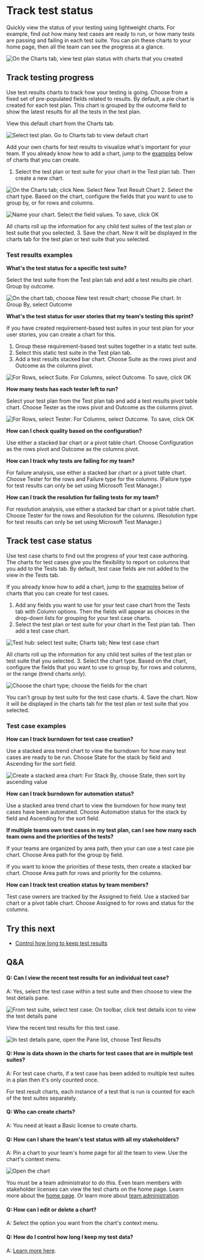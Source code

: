<properties
	pageTitle="Track test status"
  description="Track test status"
  services="visual-studio-online"
  documentationCenter = ""
  authors="terryaustin"
  manager="terryaustin"
  editor="terryaustin" /> 

# Track test status


Quickly view the status of your testing using lightweight charts. 
For example, find out how many test cases are ready to run,
or how many tests are passing and failing in each test suite. 
You can pin these charts to your home page, then all the team 
can see the progress at a glance.



![On the Charts tab, view test plan status with charts that you created](./media/track-test-status-vs/OverviewTrackResults.png)


## Track testing progress


Use test results charts to track how your testing is going. 
Choose from a fixed set of pre-populated fields related to results.
By default, a pie chart is created for each test plan. 
This chart is grouped by the outcome field to show the latest results
for all the tests in the test plan.



View this default chart from the Charts tab.



![Select test plan. Go to Charts tab to view default chart](./media/track-test-status-vs/DefaultChart.png)



Add your own charts for test results to visualize what's important 
for your team. If you already know how to add a chart, jump to the 
[examples](track-test-status-vs.md#TestResultsExamples) below of charts that you can create.


1. Select the test plan or test suite for your chart in the 
Test plan tab. Then create a new chart.



![On the Charts tab; click New. Select New Test Result Chart](./media/track-test-status-vs/NewTestResultChart.png)
2. Select the chart type. Based on the chart, configure the 
fields that you want to use to group by, or for rows and columns.



![Name your chart. Select the field values. To save, click OK](./media/track-test-status-vs/ConfigureChart.png)



All charts roll up the information for any child test suites 
of the test plan or test suite that you selected.
3. Save the chart. Now it will be displayed in the charts tab 
for the test plan or test suite that you selected.





### Test results examples


**What's the test status for a specific test suite?**



Select the test suite from the Test plan tab and add 
a test results pie chart. Group by outcome.



![On the chart tab, choose New test result chart; choose Pie chart. In Group By, select Outcome](./media/track-test-status-vs/ExampleOutcome.png)



**What's the test status for user stories that my team's testing this sprint?**



If you have created requirement-based test suites in your test
plan for your user stories, you can create a chart for this.


1. Group these requirement-based test suites together 
in a static test suite.
2. Select this static test suite in the Test plan tab.
3. Add a test results stacked bar chart. Choose Suite 
as the rows pivot and Outcome as the columns pivot.



![For Rows, select Suite. For Columns, select Outcome. To save, click OK](./media/track-test-status-vs/ExampleUserStories.png)


**How many tests has each tester left to run?**



Select your test plan from the Test plan tab and add a test 
results pivot table chart. Choose Tester as the rows pivot and
Outcome as the columns pivot.



![For Rows, select Tester. For Columns, select Outcome. To save, click OK](./media/track-test-status-vs/ExampleTesterTestsLeft.png)



**How can I check quality based on the configuration?**



Use either a stacked bar chart or a pivot table chart. 
Choose Configuration as the rows pivot and Outcome as 
the columns    pivot.



**How can I track why tests are failing for my team?**



For failure analysis, use either a stacked bar chart 
or a pivot table chart. Choose Tester for the rows 
and Failure type for the columns. (Failure type for 
test results can only be set using Microsoft Test Manager.)



**How can I track the resolution for failing tests for my team?**



For resolution analysis, use either a stacked bar chart 
or a pivot table chart. Choose Tester for the rows and 
Resolution for the columns. (Resolution type for test 
results can only be set using Microsoft Test Manager.)


## Track test case status


Use test case charts to find out the progress of your 
test case authoring. The charts for test cases give 
you the flexibility to report on columns that you add 
to the Tests tab. By default, test case fields are not 
added to the view in the Tests tab.



If you already know how to add a chart, jump to the
[examples](track-test-status-vs.md#ExamplesTestCase) below of charts that you can 
create for test cases.


1. Add any fields you want to use for your test case chart 
from the Tests tab with Column options. Then the fields will 
appear as choices in the drop-down lists for grouping for 
your test case charts.
2. Select the test plan or test suite for your chart in 
the Test plan tab. Then add a test case chart.



![Test hub: select test suite; Charts tab; New test case chart](./media/track-test-status-vs/NewTestCaseChart.png)



All charts roll up the information for any child test suites 
of the test plan or test suite that you selected.
3. Select the chart type. Based on the chart, configure the 
fields that you want to use to group by, for rows and columns,
or the range (trend charts only).



![Choose the chart type; choose the fields for the chart](./media/track-test-status-vs/ConfigureChart2.png)



You can't group by test suite for the test case charts.
4. Save the chart. Now it will be displayed in the charts 
tab for the test plan or test suite that you selected.





### Test case examples


**How can I track burndown for test case creation?**



Use a stacked area trend chart to view the burndown for 
how many test cases are ready to be run. Choose State 
for the stack by field and Ascending for the sort field.



![Create a stacked area chart: For Stack By, choose State, then sort by ascending value](./media/track-test-status-vs/ExampleBurndownReadiness.png)



**How can I track burndown for automation status?**



Use a stacked area trend chart to view the burndown 
for how many test cases have been automated. Choose 
Automation status for the stack by field and Ascending 
for the sort field.



**If multiple teams own test cases in my test plan, can I see how many each team owns and the priorities of the tests?**



If your teams are organized by area path, then your can use a 
test case pie chart. Choose Area path for the group by field.



If you want to know the priorities of these tests, then create 
a stacked bar chart. Choose Area path for rows and priority
for the columns.



**How can I track test creation status by team members?**



Test case owners are tracked by the Assigned to field. 
Use a stacked bar chart or a pivot table chart. Choose 
Assigned to for rows and status for the columns.


## Try this next

- [Control how long to keep test results](how-long-to-keep-test-results.md)

## Q&amp;A

#### Q:  Can I view the recent test results for an individual test case?


A:  Yes, select the test case within a test suite and then 
choose to view the test details pane.



![From test suite, select test case. On toolbar, click test details icon to view the test details pane](./media/track-test-status-vs/ShowDetailsPane.png)



View the recent test results for this test case.



![In test details pane, open the Pane list, choose Test Results](./media/track-test-status-vs/TestResultsPane.png)


#### Q:  How is data shown in the charts for test cases that are in multiple test suites?


A:  For test case charts, if a test case has been added to 
multiple test suites in a plan then it's only counted once.



For test result charts, each instance of a test that is run 
is counted for each of the test suites separately.


#### Q:  Who can create charts?


A:  You need at least a Basic license to create charts.


#### Q:  How can I share the team's test status with all my stakeholders?


A:  Pin a chart to your team's home page for all the team to view. 
Use the chart's context menu.



![Open the chart](./media/track-test-status-vs/EditDeletePinChart.png)



You must be a team administrator to do this. Even team members with 
stakeholder licenses can view the test charts on the home page. 
Learn more about the 
[home page](https://msdn.microsoft.com/library/jj920199.aspx). 
Or learn more about
[team administration](https://msdn.microsoft.com/library/hh409274.aspx).


#### Q:  How can I edit or delete a chart?


A:  Select the option you want from the chart's context menu.


#### Q:    How do I control how long I keep my test data?


A:  [Learn more here](how-long-to-keep-test-results.md).
